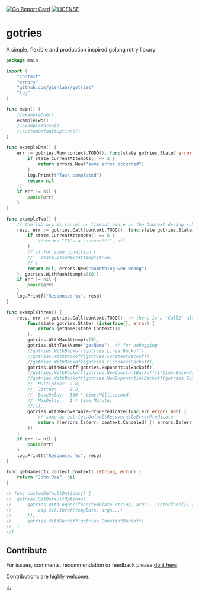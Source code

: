 [![Go Report Card](https://goreportcard.com/badge/github.com/piehlabs/gotries)](https://goreportcard.com/report/github.com/piehlabs/gotries)
[![LICENSE](https://img.shields.io/badge/License-Apache%202-blue.svg)](https://github.com/piehlabs/gotries/blob/main/LICENSE)

# gotries

A simple, flexible and production inspired golang retry library

```go
package main

import (
	"context"
	"errors"
	"github.com/piehlabs/gotries"
	"log"
)

func main() {
	//exampleOne()
	exampleTwo()
	//exampleThree()
	//customDefaultOptions()
}

func exampleOne() {
	err := gotries.Run(context.TODO(), func(state gotries.State) error {
		if state.CurrentAttempts() <= 2 {
			return errors.New("some error occurred")
		}
		log.Printf("Task completed")
		return nil
	})
	if err != nil {
		panic(err)
	}
}

func exampleTwo() {
	// the library is cancel or timeout aware on the Context during scheduling or on an error
	resp, err := gotries.Call(context.TODO(), func(state gotries.State) (interface{}, error) {
		if state.CurrentAttempts() == 6 {
			//return "It's a success!!!", nil
		}
		// if for_some_condition {
		// 	 state.StopNextAttempt(true)
		// }
		return nil, errors.New("something wen wrong")
	}, gotries.WithMaxAttempts(10))
	if err != nil {
		panic(err)
	}
	log.Printf("Response: %s", resp)
}

func exampleThree() {
	resp, err := gotries.Call(context.TODO(), // there is a 'Call2' also
		func(state gotries.State) (interface{}, error) {
			return getName(state.Context())
		},
		gotries.WithMaxAttempts(5),
		gotries.WithTaskName("getName"), // for debugging
		//gotries.WithBackoff(gotries.LinearBackoff),
		//gotries.WithBackoff(gotries.ConstantBackoff),
		//gotries.WithBackoff(gotries.FibonacciBackoff),
		gotries.WithBackoff(gotries.ExponentialBackoff),
		//gotries.WithBackoff(gotries.NewConstantBackoff(1*time.Second)),
		//gotries.WithBackoff(gotries.NewExponentialBackoff(gotries.ExponentialBackoffConfig{
		//	Multiplier: 2.0,
		//	Jitter:     0.2,
		//	BaseDelay:  500 * time.Millisecond,
		//	MaxDelay:   1 * time.Minute,
		//})),
		gotries.WithRecoverableErrorPredicate(func(err error) bool {
			// same as gotries.DefaultRecoverableErrorPredicate
			return !(errors.Is(err, context.Canceled) || errors.Is(err, context.DeadlineExceeded))
		}),
	)
	if err != nil {
		panic(err)
	}
	log.Printf("Response: %s", resp)
}

func getName(ctx context.Context) (string, error) {
	return "John Doe", nil
}

// func customDefaultOptions() {
//	gotries.SetDefaultOptions(
//		gotries.WithLogger(func(template string, args ...interface{}) {
//			zap.S().Infof(template, args...)
//		}),
//		gotries.WithBackoff(gotries.ConstantBackoff),
//	)
//}
```

## Contribute

For issues, comments, recommendation or feedback please [do it here](https://github.com/piehlabs/gotries/issues).

Contributions are highly welcome.

:thumbsup: